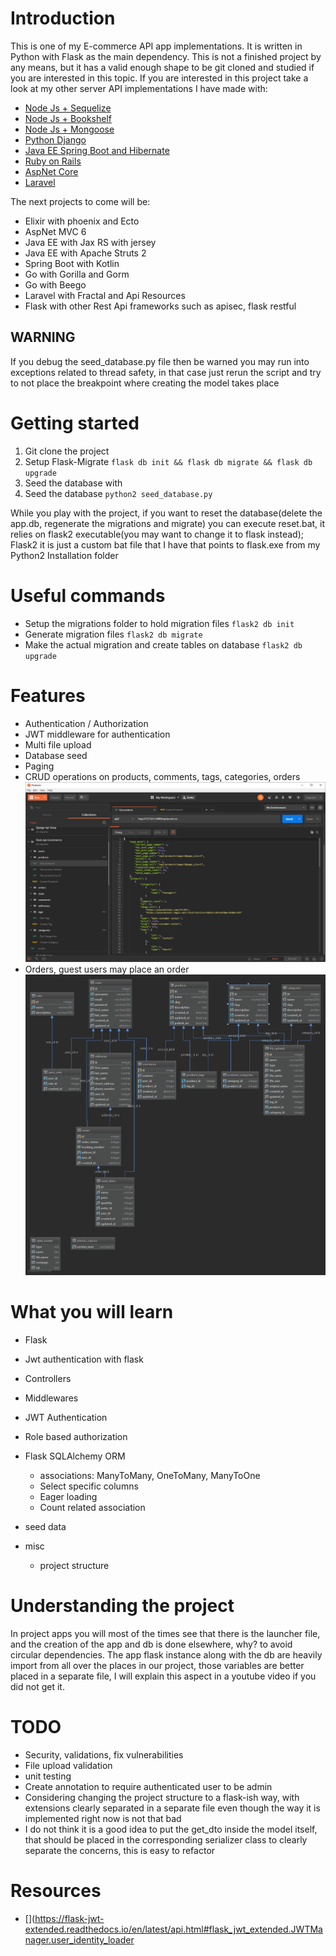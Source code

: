 # Introduction
This is one of my E-commerce API app implementations. It is written in Python with Flask as the main dependency.
This is not a finished project by any means, but it has a valid enough shape to be git cloned and studied if you are interested in this topic.
If you are interested in this project take a look at my other server API implementations I have made with:

- [Node Js + Sequelize](https://github.com/melardev/ApiEcomSequelizeExpress)
- [Node Js + Bookshelf](https://github.com/melardev/ApiEcomBookshelfExpress)
- [Node Js + Mongoose](https://github.com/melardev/ApiEcomMongooseExpress)
- [Python Django](https://github.com/melardev/DjangoRestShopApy)
- [Java EE Spring Boot and Hibernate](https://github.com/melardev/SBootApiEcomMVCHibernate)
- [Ruby on Rails](https://github.com/melardev/RailsApiEcommerce)
- [AspNet Core](https://github.com/melardev/ApiAspCoreEcommerce)
- [Laravel](https://github.com/melardev/ApiEcommerceLaravel)

The next projects to come will be:
- Elixir with phoenix and Ecto
- AspNet MVC 6
- Java EE with Jax RS with jersey
- Java EE with Apache Struts 2
- Spring Boot with Kotlin
- Go with Gorilla and Gorm
- Go with Beego
- Laravel with Fractal and Api Resources
- Flask with other Rest Api frameworks such as apisec, flask restful

## WARNING
If you debug the seed_database.py file then be warned you may run into exceptions related to thread safety, in that
case just rerun the script and try to not place the breakpoint where creating the model takes place
# Getting started
1. Git clone the project
1. Setup Flask-Migrate
`flask db init && flask db migrate && flask db upgrade`
1. Seed the database with
1. Seed the database
`python2 seed_database.py`

While you play with the project, if you want to reset the database(delete the app.db, regenerate the migrations and migrate)
you can execute reset.bat, it relies on flask2 executable(you may want to change it to flask instead); Flask2 it is
just a custom bat file that I have that points to flask.exe from my Python2 Installation folder

# Useful commands
- Setup the migrations folder to hold migration files
`flask2 db init`
- Generate migration files
`flask2 db migrate`
- Make the actual migration and create tables on database
`flask2 db upgrade`


# Features
- Authentication / Authorization
- JWT middleware for authentication
- Multi file upload
- Database seed
- Paging
- CRUD operations on products, comments, tags, categories, orders
![Fetching products page](./github_images/postman.png)
- Orders, guest users may place an order
![Database diagram](./github_images/db_structure.png)

# What you will learn
- Flask
- Jwt authentication with flask
- Controllers
- Middlewares
- JWT Authentication
- Role based authorization
- Flask SQLAlchemy ORM
    - associations: ManyToMany, OneToMany, ManyToOne
    - Select specific columns
    - Eager loading
    - Count related association
    
- seed data
- misc
    - project structure

# Understanding the project
In project apps you will most of the times see that there is the launcher file, and the creation of the app and db is done
elsewhere, why? to avoid circular dependencies. The app flask instance along with the db are heavily import from
all over the places in our project, those variables are better placed in a separate file, I will explain this aspect 
in a youtube video if you did not get it.

# TODO
- Security, validations, fix vulnerabilities
- File upload validation
- unit testing
- Create annotation to require authenticated user to be admin
- Considering changing the project structure to a flask-ish way, with extensions clearly separated in a separate file
even though the way it is implemented right now is not that bad
- I do not think it is a good idea to put the get_dto inside the model itself, that should be placed in the corresponding
serializer class to clearly separate the concerns, this is easy to refactor

# Resources
- [](https://flask-jwt-extended.readthedocs.io/en/latest/api.html#flask_jwt_extended.JWTManager.user_identity_loader